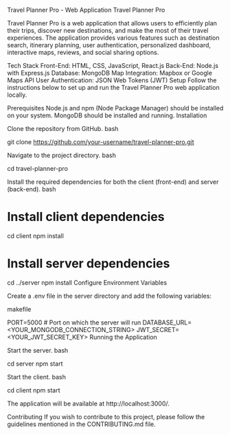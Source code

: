 Travel Planner Pro - Web Application
Travel Planner Pro

Travel Planner Pro is a web application that allows users to efficiently plan their trips, discover new destinations, and make the most of their travel experiences. The application provides various features such as destination search, itinerary planning, user authentication, personalized dashboard, interactive maps, reviews, and social sharing options.

Tech Stack
Front-End: HTML, CSS, JavaScript, React.js
Back-End: Node.js with Express.js
Database: MongoDB
Map Integration: Mapbox or Google Maps API
User Authentication: JSON Web Tokens (JWT)
Setup
Follow the instructions below to set up and run the Travel Planner Pro web application locally.

Prerequisites
Node.js and npm (Node Package Manager) should be installed on your system.
MongoDB should be installed and running.
Installation

Clone the repository from GitHub.
bash

git clone https://github.com/your-username/travel-planner-pro.git

Navigate to the project directory.
bash

cd travel-planner-pro

Install the required dependencies for both the client (front-end) and server (back-end).
bash

# Install client dependencies
cd client
npm install

# Install server dependencies
cd ../server
npm install
Configure Environment Variables

Create a .env file in the server directory and add the following variables:

makefile

PORT=5000           # Port on which the server will run
DATABASE_URL=<YOUR_MONGODB_CONNECTION_STRING>
JWT_SECRET=<YOUR_JWT_SECRET_KEY>
Running the Application

Start the server.
bash

cd server
npm start

Start the client.
bash

cd client
npm start

The application will be available at http://localhost:3000/.

Contributing
If you wish to contribute to this project, please follow the guidelines mentioned in the CONTRIBUTING.md file.
